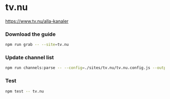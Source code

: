 # tv.nu

https://www.tv.nu/alla-kanaler

### Download the guide

```sh
npm run grab -- --site=tv.nu
```

### Update channel list

```sh
npm run channels:parse -- --config=./sites/tv.nu/tv.nu.config.js --output=./sites/tv.nu/tv.nu.channels.xml
```

### Test

```sh
npm test -- tv.nu
```
